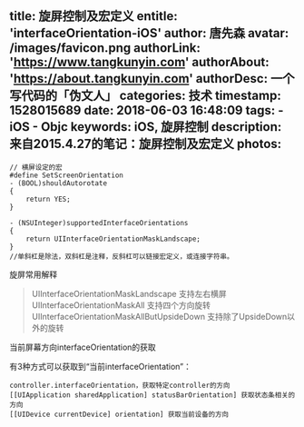 title: 旋屏控制及宏定义
entitle: 'interfaceOrientation-iOS'
author: 唐先森
avatar: /images/favicon.png
authorLink: 'https://www.tangkunyin.com'
authorAbout: 'https://about.tangkunyin.com'
authorDesc: 一个写代码的「伪文人」
categories: 技术
timestamp: 1528015689
date: 2018-06-03 16:48:09
tags:
    - iOS
    - Objc
keywords: iOS, 旋屏控制
description: 来自2015.4.27的笔记：旋屏控制及宏定义
photos:
---

```
// 横屏设定的宏
#define SetScreenOrientation 
- (BOOL)shouldAutorotate
{
    return YES;
}

- (NSUInteger)supportedInterfaceOrientations
{
    return UIInterfaceOrientationMaskLandscape;
}
//单斜杠是除法，双斜杠是注释，反斜杠可以链接宏定义，或连接字符串。
```

旋屏常用解释

> UIInterfaceOrientationMaskLandscape  支持左右横屏
> UIInterfaceOrientationMaskAll  支持四个方向旋转
> UIInterfaceOrientationMaskAllButUpsideDown 支持除了UpsideDown以外的旋转

当前屏幕方向interfaceOrientation的获取

有3种方式可以获取到“当前interfaceOrientation”：

```
controller.interfaceOrientation，获取特定controller的方向
[[UIApplication sharedApplication] statusBarOrientation] 获取状态条相关的方向
[[UIDevice currentDevice] orientation] 获取当前设备的方向
```



